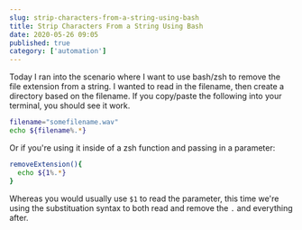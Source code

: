 ```yaml
---
slug: strip-characters-from-a-string-using-bash
title: Strip Characters From a String Using Bash
date: 2020-05-26 09:05
published: true
category: ['automation']
---
```


Today I ran into the scenario where I want to use bash/zsh to remove
the file extension from a string. I wanted to read in the filename, then create
a directory based on the filename. If you copy/paste the following into your terminal,
you should see it work.

```zsh
filename="somefilename.wav"
echo ${filename%.*}
```

Or if you're using it inside of a zsh function and passing in a parameter:

```zsh
removeExtension(){
  echo ${1%.*}
}
```

Whereas you would usually use `$1` to read the parameter, this time we're using
the substituation syntax to both read and remove the `.` and everything after.
